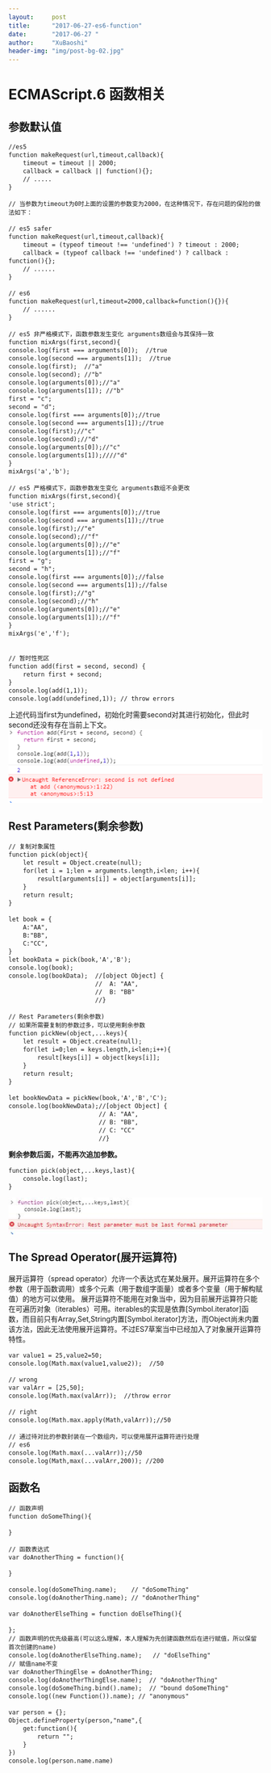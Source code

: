 ```yaml
---
layout:     post
title:      "2017-06-27-es6-function"
date:       "2017-06-27 "
author:     "XuBaoshi"
header-img: "img/post-bg-02.jpg"
---
```


<h1>ECMAScript.6 函数相关</h1>
<h2>参数默认值</h2>	

	//es5
	function makeRequest(url,timeout,callback){
		timeout = timeout || 2000;
		callback = callback || function(){};
		// ..... 
	}

	// 当参数为timeout为0时上面的设置的参数变为2000，在这种情况下，存在问题的保险的做法如下：
	
	// es5 safer
	function makeRequest(url,timeout,callback){
		timeout = (typeof timeout !== 'undefined') ? timeout : 2000;
		callback = (typeof callback !== 'undefined') ? callback : function(){};
		// ......
	}

	// es6
	function makeRequest(url,timeout=2000,callback=function(){}){
		// ......
	}

	// es5 非严格模式下，函数参数发生变化 arguments数组会与其保持一致
	function mixArgs(first,second){
	console.log(first === arguments[0]);  //true
	console.log(second === arguments[1]);  //true
	console.log(first);  //"a"
	console.log(second); //"b"
	console.log(arguments[0]);//"a"
	console.log(arguments[1]); //"b"
	first = "c";
	second = "d";
	console.log(first === arguments[0]);//true
	console.log(second === arguments[1]);//true
	console.log(first);//"c"
	console.log(second);//"d"
	console.log(arguments[0]);//"c"
	console.log(arguments[1]);////"d"
	}
	mixArgs('a','b');

	// es5 严格模式下，函数参数发生变化 arguments数组不会更改
	function mixArgs(first,second){
	'use strict';
	console.log(first === arguments[0]);//true
	console.log(second === arguments[1]);//true
	console.log(first);//"e"
	console.log(second);//"f"
	console.log(arguments[0]);//"e"
	console.log(arguments[1]);//"f"
	first = "g";
	second = "h";
	console.log(first === arguments[0]);//false
	console.log(second === arguments[1]);//false
	console.log(first);//"g"
	console.log(second);//"h"
	console.log(arguments[0]);//"e"
	console.log(arguments[1]);//"f"
	}
	mixArgs('e','f');


	// 暂时性死区
	function add(first = second, second) {
		return first + second;
	}
	console.log(add(1,1));
	console.log(add(undefined,1)); // throw errors
上述代码当first为undefined，初始化时需要second对其进行初始化，但此时second还没有存在当前上下文。<br>
<img src="../img/es6-function/param-tdz.png" style="display:block;"></img>

<h2>Rest Parameters(剩余参数)</h2>

	// 复制对象属性
	function pick(object){
		let result = Object.create(null);
		for(let i = 1;len = arguments.length,i<len; i++){
			result[arguments[i]] = object[arguments[i]];
		}
		return result;
	}

	let book = {
		A:"AA",
		B:"BB",
		C:"CC",
	}
	let bookData = pick(book,'A','B');
	console.log(book);
	console.log(bookData);  //[object Object] {
							//	A: "AA",
							//	B: "BB"
							//}

	// Rest Parameters(剩余参数)
	// 如果所需要复制的参数过多，可以使用剩余参数
	function pickNew(object,...keys){
		let result = Object.create(null);
		for(let i=0;len = keys.length,i<len;i++){
			result[keys[i]] = object[keys[i]];
		}
		return result;
	}

	let bookNewData = pickNew(book,'A','B','C');
	console.log(bookNewData);//[object Object] {
							 //	A: "AA",
							 //	B: "BB",
							 //	C: "CC"
							 //}

<strong>剩余参数后面，不能再次追加参数。</strong>
	
	function pick(object,...keys,last){
  		console.log(last);
	}

<img src="../img/es6-function/param-rest.jpg" style="display:block;"></img>

<h2>The Spread Operator(展开运算符)</h2>
展开运算符（spread operator）允许一个表达式在某处展开。展开运算符在多个参数（用于函数调用）或多个元素（用于数组字面量）或者多个变量（用于解构赋值）的地方可以使用。
展开运算符不能用在对象当中，因为目前展开运算符只能在可遍历对象（iterables）可用。iterables的实现是依靠[Symbol.iterator]函数，而目前只有Array,Set,String内置[Symbol.iterator]方法，而Object尚未内置该方法，因此无法使用展开运算符。不过ES7草案当中已经加入了对象展开运算符特性。

	var value1 = 25,value2=50;
	console.log(Math.max(value1,value2));  //50

	// wrong
	var valArr = [25,50];
	console.log(Math.max(valArr));  //throw error

	// right
	console.log(Math.max.apply(Math,valArr));//50

	// 通过待对比的参数封装在一个数组内，可以使用展开运算符进行处理
	// es6
	console.log(Math.max(...valArr));//50
	console.log(Math,max(...valArr,200)); //200

<h2>函数名</h2>

	// 函数声明
	function doSomeThing(){
	
	}

	// 函数表达式
	var doAnotherThing = function(){
	
	}

	console.log(doSomeThing.name);    // "doSomeThing"
	console.log(doAnotherThing.name); // "doAnotherThing"

	var doAnotherElseThing = function doElseThing(){
	
	};
	// 函数声明的优先级最高(可以这么理解，本人理解为先创建函数然后在进行赋值，所以保留首次创建的name)
	console.log(doAnotherElseThing.name);   // "doElseThing"
	// 赋值name不变
	var doAnotherThingElse = doAnotherThing;
	console.log(doAnotherThingElse.name);  // "doAnotherThing"
	console.log(doSomeThing.bind().name);  // "bound doSomeThing"
	console.log((new Function()).name); // "anonymous"

	var person = {};
	Object.defineProperty(person,"name",{
		get:function(){
			return "";
		}
	})
	console.log(person.name.name)